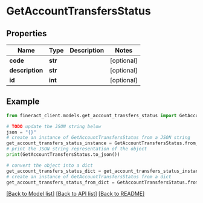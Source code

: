 # GetAccountTransfersStatus


## Properties

Name | Type | Description | Notes
------------ | ------------- | ------------- | -------------
**code** | **str** |  | [optional] 
**description** | **str** |  | [optional] 
**id** | **int** |  | [optional] 

## Example

```python
from fineract_client.models.get_account_transfers_status import GetAccountTransfersStatus

# TODO update the JSON string below
json = "{}"
# create an instance of GetAccountTransfersStatus from a JSON string
get_account_transfers_status_instance = GetAccountTransfersStatus.from_json(json)
# print the JSON string representation of the object
print(GetAccountTransfersStatus.to_json())

# convert the object into a dict
get_account_transfers_status_dict = get_account_transfers_status_instance.to_dict()
# create an instance of GetAccountTransfersStatus from a dict
get_account_transfers_status_from_dict = GetAccountTransfersStatus.from_dict(get_account_transfers_status_dict)
```
[[Back to Model list]](../README.md#documentation-for-models) [[Back to API list]](../README.md#documentation-for-api-endpoints) [[Back to README]](../README.md)


